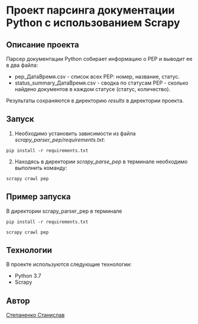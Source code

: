 # Проект парсинга документации Python с использованием Scrapy

## Описание проекта
 Парсер документации Python собирает информацию о PEP и выводит ее в два файла:
 - pep_ДатаВремя.csv - список всех PEP: номер, название, статус.
 - status_summary_ДатаВремя.csv - сводка по статусам PEP - сколько найдено
документов в каждом статусе (статус, количество).

Результаты сохраняются в директорию _results_ в директории проекта.


## Запуск

1. Необходимо установить зависимости из файла _scrapy_parser_pep/requirements.txt_:

`pip install -r requirements.txt`

2. Находясь в директории _scrapy_parse_pep_ в терминале необходимо выполнить команду:

`scrapy crawl pep`

## Пример запуска

В директории scrapy_parser_pep в терминале

`pip install -r requirements.txt`

`scrapy crawl pep`

## Технологии

В проекте используются следующие технологии:

- Python 3.7
- Scrapy

## Автор

[Степаненко Станислав](https://t.me/tme_zoom)
